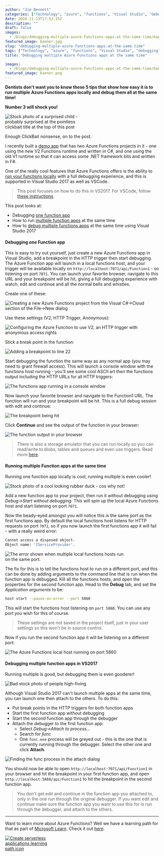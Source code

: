 ```yaml
---
author: "Jim Bennett"
categories: ["Technology", "azure", "functions", "Visual Studio", "debugging"]
date: 2018-11-13T17:52:15Z
description: ""
draft: false
images:
  - /blogs/debugging-multiple-azure-functions-apps-at-the-same-time/banner.jpg
featured_image: banner.jpg
slug: "debugging-multiple-azure-functions-apps-at-the-same-time"
tags: ["Technology", "azure", "functions", "Visual Studio", "debugging"]
title: "Debugging multiple Azure Functions apps at the same time"

images:
  - /blogs/debugging-multiple-azure-functions-apps-at-the-same-time/banner.png
featured_image: banner.png
---
```



__Dentists don't want you to know these 5 tips that show how easy it is to run multiple Azure Functions apps locally and debug them all at the same time!__

__Number 3 will shock you!__


<div class="image-div" style="max-width:250px;">
    
![Stock photo of a surprised child - probably surprised at the pointless clickbait title at the top of this post](andre-guerra-676198-unsplash.jpg)
    
</div>

Enough ClickBait nonsense, on to the post. 

I recently built a [demo app](https://github.com/jimbobbennett/AzurePhotoSharer) that has two Azure Functions projects in it - one using the new V2 Functions runtime and written in C#, and one using the old V1 runtime so that it can access some .NET framework bits and written in F#.

One of the really cool features that Azure Functions offers is the ability to [run your functions locally](https://docs.microsoft.com/azure/azure-functions/functions-develop-local/?WT.mc_id=debugfunctionslocally-blog-jabenn) with a full debugging experience, and this is supported in Visual Studio 2017 as well as VSCode. 

> This post focuses on how to do this in VS2017. For VSCode, follow [these instructions](https://code.visualstudio.com/tutorials/functions-extension/run-app/?WT.mc_id=debugfunctionslocally-blog-jabenn).

This post looks at:

* Debugging [one function app](#OneApp)
* How to run [multiple function apps](#ManyApps) at the same time
* How to [debug multiple functions apps](#DebugManyApps) at the same time using Visual Studio 2017

<a id="OneApp">
    
####  Debugging one Function app
    
</a>

This is easy to try out yourself, just create a new Azure Functions app in Visual Studio, add a breakpoint in the HTTP trigger then start debugging. The Azure Function app will launch in a local functions host, and your trigger will be available locally on `http://localhost:7071/api/Function1` - so listening on port `7071`. You can launch your favorite browser, navigate to this URL and your breakpoint will be hit, giving a full debugging experience with watch, edit and continue and all the normal bells and whistles.

Create one of these:

<div class="image-div" style="max-width:600px;">
    
![Creating a new Azure Functions project from the Visual C#->Cloud section of the File->New dialog](2018-11-13_13-53-20.png)
    
</div>

Use these settings (V2, HTTP Trigger, Anonymous):

<div class="image-div" style="max-width:600px;">
    
![Configuring the Azure Function to use V2, an HTTP trigger with anonymous access rights](2018-11-13_13-54-12.png)
    
</div>

Stick a break point in the function:

<div class="image-div" style="max-width:600px;">
    
![Adding a breakpoint to line 22](2018-11-13_13-56-31.png)
    
</div>

Start debugging the function the same way as any normal app (you may need to grant firewall access). This will launch a console window with the functions host running - you'll see some cool ASCII art then the functions output including the HTTP URLs for all HTTP triggers:

<div class="image-div" style="max-width:600px;">
    
![The functions app running in a console window](2018-11-13_14-00-39.png)
    
</div>

Now launch your favorite browser and navigate to the Function1 URL. The function will run and your breakpoint will be hit. This is a full debug session with edit and continue:

<div class="image-div" style="max-width:600px;">
    
![The breakpoint being hit](2018-11-13_14-02-14.png)
    
</div>

Click __Continue__ and see the output of the function in your browser:

<div class="image-div" style="max-width:600px;">
    
![The function output in your browser](2018-11-13_14-12-18.png)
    
</div>

> There is also a storage emulator that you can run locally so you can read/write to blobs, tables and queues and even use triggers. Read more [here](https://docs.microsoft.com/azure/storage/common/storage-use-emulator/?WT.mc_id=debugfunctionslocally-blog-jabenn).

<a id="ManyApps">
    
####  Running multiple Function apps at the same time
    
</a>

Running one function app locally is cool, running multiple is even cooler!

<div class="image-div" style="max-width:600px;">
    
![Stock photo of a cool looking rubber duck - cos why not!](2018-11-13_14-12-18-1.png)
    
</div>

Add a new function app to your project, then run it without debugging using _Debug->Start without debugging_. This will spin up the local Azure Functions host and start listening on port `7071`.

Now the beady-eyed amongst you will notice this is the same port as the first functions app. By default the local functions host listens for HTTP requests on port `7071`, so if you now launch the first functions app it will fail - with a really weird error:

```sh
Cannot access a disposed object.
Object name: 'IServiceProvider'.
```

<div class="image-div" style="max-width:400px;">
    
![The error shown when multiple local functions hosts run on the same port.](2018-11-13_15-17-57.png)
    
</div>

The fix for this is to tell the functions host to run on a different port, and this can be done by adding arguments to the command line that is run when the function app is debugged. Kill all the functions hosts, and open the properties for the second function app. Head to the __Debug__ tab, and set the _Application arguments_ to be:

```sh
host start --pause-on-error --port 5860
```

This will start the functions host listening on `port 5860`. You can use any port you wish for this of course.

> These settings are not saved in the project itself, just in your user settings so this won't be in source control.

Now if you run the second function app it will be listening on a different port:

<div class="image-div" style="max-width:600px;">
    
![The Azure Functions local host running on port 5860](2018-11-13_15-25-31.png)
    
</div>

<a id="DebugManyApps">
    
#### Debugging multiple function apps in VS2017
    
</a>

Running multiple is good, but debugging them is even gooderer!

<div class="image-div" style="max-width:600px;">
    
![Bad stock photo of people high-fiving](rawpixel-974535-unsplash.jpg)
    
</div>

Although Visual Studio 2017 can't launch multiple apps at the same time, you can launch one then attach to the others. To do this:

* Put break points in the HTTP triggers for both function apps
* Start the first function app without debugging
* Start the second function app through the debugger
* Attach the debugger to the first function app:
    * Select _Debug->Attach to process..._
    * Search for _func_
    * One `func.exe` process will be greyed out - this is the one that is currently running through the debugger. Select the other one and click __Attach__.

<div class="image-div" style="max-width:600px;">
    
![Finding the func process in the attach dialog](2018-11-13_15-39-25.png)
    
</div>

You should now be able to open `http://localhost:7071/api/Function1` in your browser and hit the breakpoint in your first function app, and open `http://localhost:5860/api/Function1` to hit the breakpoint in the second function app.

> You don't get edit and continue in the function app you attached to, only in the one run through the original debugger. If you want edit and continue make sure the function app you want to use this for is run through the debugger, and attach to the others.

<hr>

Want to learn more about Azure Functions? Well we have a learning path for that as part of [Microsoft Learn](https://docs.microsoft.com/learn/?WT.mc_id=debugfunctionslocally-blog-jabenn). Check it out [here](https://docs.microsoft.com/learn/paths/create-serverless-applications/?WT.mc_id=debugfunctionslocally-blog-jabenn).

<div class="image-div" style="max-width:150px;">
<a href="https://docs.microsoft.com/learn/paths/create-serverless-applications/?WT.mc_id=debugfunctionslocally-blog-jabenn">
    
![Create serverless applications learning path icon](create-serverless-applications.svg)
   
</a>
</div>



